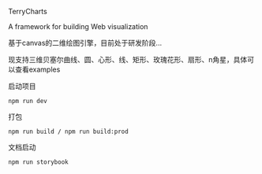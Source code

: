 TerryCharts

A framework for building Web visualization

基于canvas的二维绘图引擎，目前处于研发阶段...

现支持三维贝塞尔曲线、圆、心形、线、矩形、玫瑰花形、扇形、n角星，具体可以查看examples

启动项目

```
npm run dev
```

打包

```
npm run build / npm run build:prod
```

文档启动

```
npm run storybook
```

